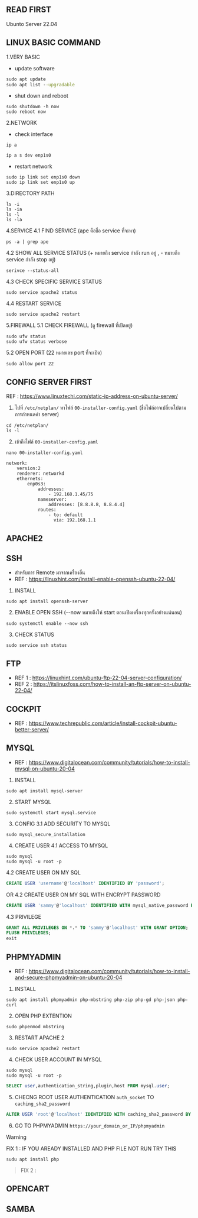 ## READ FIRST 
Ubunto Server 22.04
## LINUX BASIC COMMAND
1.VERY BASIC
- update software
```bat
sudo apt update
sudo apt list --upgradable
```

- shut down and reboot 
```shell
sudo shutdown -h now
sudo reboot now
```

2.NETWORK
- check interface
```shell
ip a
```
```shell
ip a s dev enp1s0 
```
- restart network
```shell
sudo ip link set enp1s0 down
sudo ip link set enp1s0 up
```
 
3.DIRECTORY PATH
```shell
ls -i
ls -ia
ls -l
ls -la
```

4.SERVICE 
4.1 FIND SERVICE  (ape คือชื่อ service ที่จะหา)
```shell
ps -a | grep ape 
```
4.2 SHOW ALL SERVICE STATUS (+ หมายถึง service กำลัง run อยู่ , - หมายถึง service กำลัง stop อยู่)
```shell
serivce --status-all
```
4.3 CHECK SPECIFIC SERVICE STATUS
```shell
sudo service apache2 status
```
4.4 RESTART SERVICE
```shell
sudo service apache2 restart
```

5.FIREWALL
5.1 CHECK FIREWALL (ดู firewall ที่เปิดอยู่)

```shell
sudo ufw status
sudo ufw status verbose
```
5.2 OPEN PORT (22 หมายเลข port ที่จะเปิด)
```shell
sudo allow port 22
```
## CONFIG SERVER FIRST
REF : https://www.linuxtechi.com/static-ip-address-on-ubuntu-server/
1. ไปที่ `/etc/netplan/` หาไฟล์  `00-installer-config.yaml` (ชื่อไฟล์อาจเปลี่ยนไปตามการกำหนดค่า server)
```shell
cd /etc/netplan/
ls -l
```
2. เข้าถึงไฟล์ `00-installer-config.yaml`
```shell
nano 00-installer-config.yaml
```
```
network:
    version:2
    renderer: networkd
    ethernets:
        enp0s3:
            addresses:
                - 192.168.1.45/75
            nameserver:
                addresses: [8.8.8.8, 8.8.4.4] 
            routes:
                - to: default
                  via: 192.168.1.1
```


## APACHE2

## SSH
- สำหรับการ Remote มาจากเครื่องอื่น
- REF : https://linuxhint.com/install-enable-openssh-ubuntu-22-04/
1. INSTALL
```shell
sudo apt install openssh-server
```
2. ENABLE OPEN SSH (--now หมายถึงให้ start ตอนเปิดเครื่องทุกครั้งอย่างแน่นอน)
```shell
sudo systemctl enable --now ssh
```
3. CHECK STATUS
```shell
sudo service ssh status
```

## FTP
- REF 1 : https://linuxhint.com/ubuntu-ftp-22-04-server-configuration/
- REF 2 : https://itslinuxfoss.com/how-to-install-an-ftp-server-on-ubuntu-22-04/

## COCKPIT
- REF : https://www.techrepublic.com/article/install-cockpit-ubuntu-better-server/
## MYSQL
- REF : https://www.digitalocean.com/community/tutorials/how-to-install-mysql-on-ubuntu-20-04
1. INSTALL
```shell
sudo apt install mysql-server
```
2. START MYSQL
```shell
sudo systemctl start mysql.service
```
3. CONFIG
3.1 ADD SECURITY TO MYSQL
```shell
sudo mysql_secure_installation
```
4. CREATE USER
4.1 ACCESS TO MYSQL
```shell
sudo mysql
sudo mysql -u root -p
```
4.2 CREATE USER ON MY SQL
```sql
CREATE USER 'username'@'localhost' IDENTIFIED BY 'password';
```
OR 4.2 CREATE USER ON MY SQL WITH ENCRYPT PASSWORD 
```sql
CREATE USER 'sammy'@'localhost' IDENTIFIED WITH mysql_native_password BY 'password';
```
4.3 PRIVILEGE
```sql
GRANT ALL PRIVILEGES ON *.* TO 'sammy'@'localhost' WITH GRANT OPTION;
FLUSH PRIVILEGES;
exit
```

## PHPMYADMIN
- REF : https://www.digitalocean.com/community/tutorials/how-to-install-and-secure-phpmyadmin-on-ubuntu-20-04
1. INSTALL
```shell
sudo apt install phpmyadmin php-mbstring php-zip php-gd php-json php-curl
```
2. OPEN PHP EXTENTION
```shell
sudo phpenmod mbstring
```
3. RESTART APACHE 2
```shell
sudo service apache2 restart
```
4. CHECK USER ACCOUNT IN MYSQL
```shell 
sudo mysql 
sudo mysql -u root -p 
```
```sql
SELECT user,authentication_string,plugin,host FROM mysql.user;
```
5. CHECNG ROOT USER AUTHENTICATION `auth_socket` TO `caching_sha2_password`
```sql
ALTER USER 'root'@'localhost' IDENTIFIED WITH caching_sha2_password BY 'password';
```
6. GO TO PHPMYADMIN `https://your_domain_or_IP/phpmyadmin`
   
> [!WARNING]
> FIX 1 : IF YOU AREADY INSTALLED AND PHP FILE NOT RUN TRY THIS
```shell
sudu apt install php
```
> FIX 2 :

## OPENCART

## SAMBA

